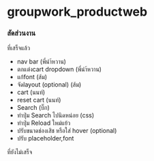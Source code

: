 # groupwork_productweb
### สัดส่วนงาน
ที่เสร็จแล้ว
- nav bar (พี่นำ้หวาน)
- ตกแต่งcart dropdown (พี่นำ้หวาน)
- แก้font (ส้ม)
- จัดlayout (optional) (ส้ม)
- cart  (นนท์)
- reset cart (นนท์)
- Search (บิ๊ก)
- ทำปุ่ม Search ไปนิดหน่อย (css)
- ทำปุ่ม Reload ใหม่แย้ว
- ปรับขนาดช่องเสิช หรือใส่ hover (optional) 
- ปรับ placeholder,font 

ที่ยังไม่เสร็จ

